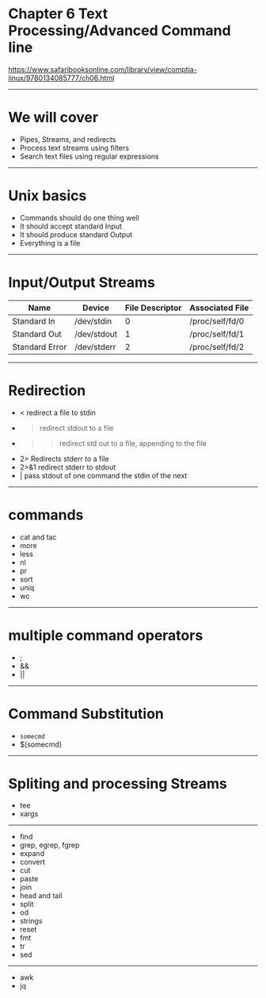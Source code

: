 # Chapter 6 Text Processing/Advanced Command line
https://www.safaribooksonline.com/library/view/comptia-linux/9780134085777/ch06.html

---
# We will cover
* Pipes, Streams, and redirects
* Process text streams using filters
* Search text files using regular expressions

---
# Unix basics
* Commands should do one thing well
* It should accept standard Input
* It should produce standard Output
* Everything is a file

---
# Input/Output Streams
| Name           | Device      | File Descriptor | Associated File |
| -------------- | ----------- | --------------- | --------------- |
| Standard In    | /dev/stdin  | 0               | /proc/self/fd/0 |
| Standard Out   | /dev/stdout | 1               | /proc/self/fd/1 |
| Standard Error | /dev/stderr | 2               | /proc/self/fd/2 |

---
# Redirection
* < redirect a file to stdin
* > redirect stdout to a file
* >> redirect std out to a file, appending to the file
* 2> Redirects stderr to a file
* 2>&1 redirect stderr to stdout
* | pass stdout of one command the stdin of the next 
---
# commands
* cat and tac
* more
* less
* nl
* pr
* sort
* uniq
* wc

---
# multiple command operators
* ;
* &&
* ||

---
# Command Substitution
* `somecmd`
* $(somecmd)

---
# Spliting and processing Streams
* tee 
* xargs

---
* find 
* grep, egrep, fgrep 
* expand 
* convert
* cut
* paste
* join
* head and tail
* split
* od
* strings
* reset
* fmt 
* tr 
* sed 

---
* awk
* jq
